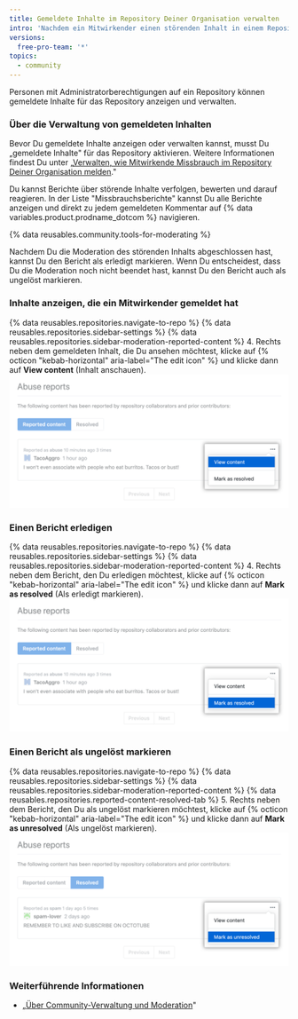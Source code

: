 ```yaml
---
title: Gemeldete Inhalte im Repository Deiner Organisation verwalten
intro: 'Nachdem ein Mitwirkender einen störenden Inhalt in einem Repository gemeldet hat, können die Repository-Betreuer den Bericht ansehen und verwalten.'
versions:
  free-pro-team: '*'
topics:
  - community
---
```


Personen mit Administratorberechtigungen auf ein Repository können gemeldete Inhalte für das Repository anzeigen und verwalten.

### Über die Verwaltung von gemeldeten Inhalten

Bevor Du gemeldete Inhalte anzeigen oder verwalten kannst, musst Du „gemeldete Inhalte" für das Repository aktivieren. Weitere Informationen findest Du unter „[Verwalten, wie Mitwirkende Missbrauch im Repository Deiner Organisation melden](/github/building-a-strong-community/managing-how-contributors-report-abuse-in-your-organizations-repository)."

Du kannst Berichte über störende Inhalte verfolgen, bewerten und darauf reagieren. In der Liste "Missbrauchsberichte" kannst Du alle Berichte anzeigen und direkt zu jedem gemeldeten Kommentar auf {% data variables.product.prodname_dotcom %} navigieren.

{% data reusables.community.tools-for-moderating %}

Nachdem Du die Moderation des störenden Inhalts abgeschlossen hast, kannst Du den Bericht als erledigt markieren. Wenn Du entscheidest, dass Du die Moderation noch nicht beendet hast, kannst Du den Bericht auch als ungelöst markieren.

### Inhalte anzeigen, die ein Mitwirkender gemeldet hat

{% data reusables.repositories.navigate-to-repo %}
{% data reusables.repositories.sidebar-settings %}
{% data reusables.repositories.sidebar-moderation-reported-content %}
4. Rechts neben dem gemeldeten Inhalt, die Du ansehen möchtest, klicke auf {% octicon "kebab-horizontal" aria-label="The edit icon" %} und klicke dann auf **View content** (Inhalt anschauen). !["View content" (Inhalte anzeigen) im „Edit" (Bearbeiten) Dropdownmenü für gemeldete Inhalte](/assets/images/help/repository/reported-content-report-view-content.png)

### Einen Bericht erledigen

{% data reusables.repositories.navigate-to-repo %}
{% data reusables.repositories.sidebar-settings %}
{% data reusables.repositories.sidebar-moderation-reported-content %}
4. Rechts neben dem Bericht, den Du erledigen möchtest, klicke auf {% octicon "kebab-horizontal" aria-label="The edit icon" %} und klicke dann auf **Mark as resolved** (Als erledigt markieren). !["Mark as resolved" (Als erledigt markieren) im „Edit" (Bearbeiten) Dropdownmenü für gemeldete Inhalte](/assets/images/help/repository/reported-content-mark-report-as-resolved.png)

### Einen Bericht als ungelöst markieren

{% data reusables.repositories.navigate-to-repo %}
{% data reusables.repositories.sidebar-settings %}
{% data reusables.repositories.sidebar-moderation-reported-content %}
{% data reusables.repositories.reported-content-resolved-tab %}
5. Rechts neben dem Bericht, den Du als ungelöst markieren möchtest, klicke auf {% octicon "kebab-horizontal" aria-label="The edit icon" %} und klicke dann auf **Mark as unresolved** (Als ungelöst markieren). !["Mark as unresolved" (Als ungelöst markieren) im „Edit" (Bearbeiten) Dropdownmenü für gemeldete Inhalte](/assets/images/help/repository/reported-content-mark-report-as-unresolved.png)

### Weiterführende Informationen

- „[Über Community-Verwaltung und Moderation](/github/building-a-strong-community/about-community-management-and-moderation)"
